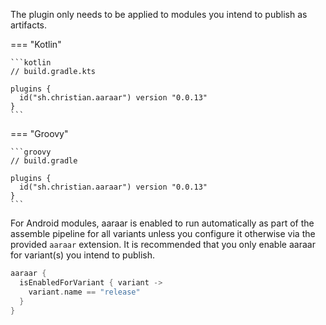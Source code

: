 The plugin only needs to be applied to modules you intend to publish as artifacts.

=== "Kotlin"

    ```kotlin
    // build.gradle.kts

    plugins {
      id("sh.christian.aaraar") version "0.0.13"
    }
    ```

=== "Groovy"

    ```groovy
    // build.gradle

    plugins {
      id("sh.christian.aaraar") version "0.0.13"
    }
    ```

For Android modules, aaraar is enabled to run automatically as part of the assemble pipeline for all variants unless you
configure it otherwise via the provided `aaraar` extension. It is recommended that you only enable aaraar for variant(s)
you intend to publish.

```kotlin
aaraar {
  isEnabledForVariant { variant ->
    variant.name == "release"
  }
}
```
